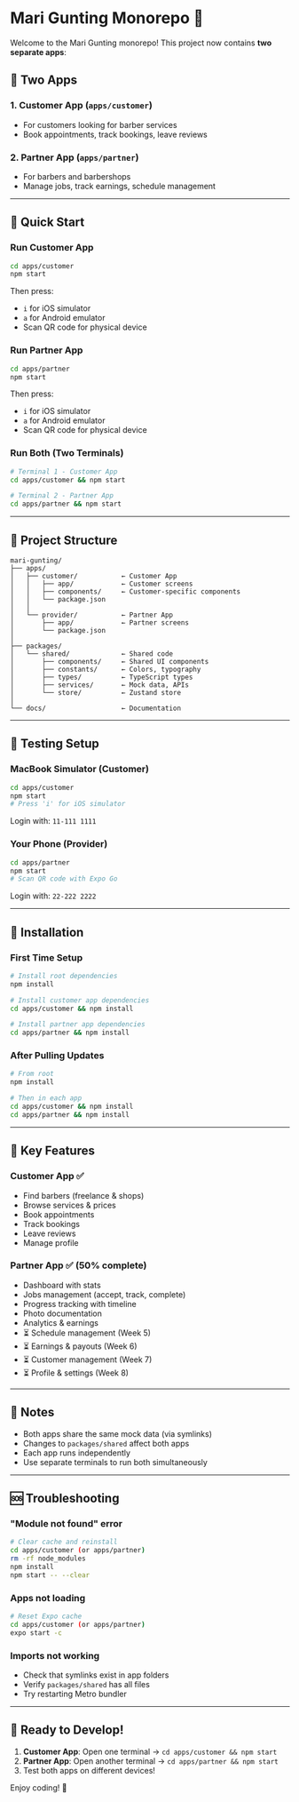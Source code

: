 # Mari Gunting Monorepo 🎉

Welcome to the Mari Gunting monorepo! This project now contains **two separate apps**:

## 📱 Two Apps

### 1. **Customer App** (`apps/customer`)
- For customers looking for barber services
- Book appointments, track bookings, leave reviews

### 2. **Partner App** (`apps/partner`)  
- For barbers and barbershops
- Manage jobs, track earnings, schedule management

---

## 🚀 Quick Start

### Run Customer App
```bash
cd apps/customer
npm start
```
Then press:
- `i` for iOS simulator
- `a` for Android emulator  
- Scan QR code for physical device

### Run Partner App
```bash
cd apps/partner
npm start
```
Then press:
- `i` for iOS simulator
- `a` for Android emulator
- Scan QR code for physical device

### Run Both (Two Terminals)
```bash
# Terminal 1 - Customer App
cd apps/customer && npm start

# Terminal 2 - Partner App  
cd apps/partner && npm start
```

---

## 📁 Project Structure

```
mari-gunting/
├── apps/
│   ├── customer/           ← Customer App
│   │   ├── app/            ← Customer screens
│   │   ├── components/     ← Customer-specific components
│   │   └── package.json
│   │
│   └── provider/           ← Partner App
│       ├── app/            ← Partner screens  
│       └── package.json
│
├── packages/
│   └── shared/             ← Shared code
│       ├── components/     ← Shared UI components
│       ├── constants/      ← Colors, typography
│       ├── types/          ← TypeScript types
│       ├── services/       ← Mock data, APIs
│       └── store/          ← Zustand store
│
└── docs/                   ← Documentation
```

---

## 🧪 Testing Setup

### MacBook Simulator (Customer)
```bash
cd apps/customer
npm start
# Press 'i' for iOS simulator
```
Login with: `11-111 1111`

### Your Phone (Provider)
```bash
cd apps/partner
npm start
# Scan QR code with Expo Go
```
Login with: `22-222 2222`

---

## 🔧 Installation

### First Time Setup
```bash
# Install root dependencies
npm install

# Install customer app dependencies
cd apps/customer && npm install

# Install partner app dependencies
cd apps/partner && npm install
```

### After Pulling Updates
```bash
# From root
npm install

# Then in each app
cd apps/customer && npm install
cd apps/partner && npm install
```

---

## 🎯 Key Features

### Customer App ✅
- Find barbers (freelance & shops)
- Browse services & prices
- Book appointments  
- Track bookings
- Leave reviews
- Manage profile

### Partner App ✅ (50% complete)
- Dashboard with stats
- Jobs management (accept, track, complete)
- Progress tracking with timeline
- Photo documentation
- Analytics & earnings
- ⏳ Schedule management (Week 5)
- ⏳ Earnings & payouts (Week 6)
- ⏳ Customer management (Week 7)
- ⏳ Profile & settings (Week 8)

---

## 📝 Notes

- Both apps share the same mock data (via symlinks)
- Changes to `packages/shared` affect both apps
- Each app runs independently
- Use separate terminals to run both simultaneously

---

## 🆘 Troubleshooting

### "Module not found" error
```bash
# Clear cache and reinstall
cd apps/customer (or apps/partner)
rm -rf node_modules
npm install
npm start -- --clear
```

### Apps not loading
```bash
# Reset Expo cache
cd apps/customer (or apps/partner)
expo start -c
```

### Imports not working
- Check that symlinks exist in app folders
- Verify `packages/shared` has all files
- Try restarting Metro bundler

---

## 🎉 Ready to Develop!

1. **Customer App**: Open one terminal → `cd apps/customer && npm start`
2. **Partner App**: Open another terminal → `cd apps/partner && npm start`  
3. Test both apps on different devices!

Enjoy coding! 🚀

